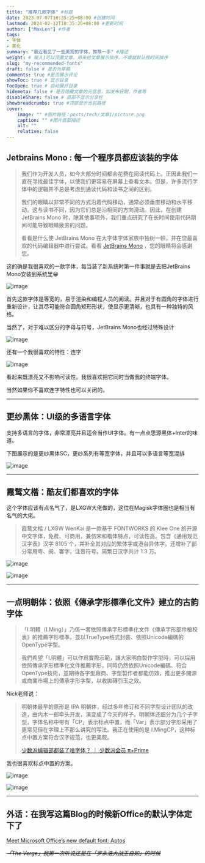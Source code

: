 ```yaml
---
title: "推荐几款字体" #标题
date: 2023-07-07T10:35:25+08:00 #创建时间
lastmod: 2024-02-12T10:35:25+08:00 #更新时间
author: ["MaxLen"] #作者
tags: 
- 字体
- 美化
summary: "最近看见了一些美观的字体，推荐一手" #描述
weight: # 输入1可以顶置文章，用来给文章展示排序，不填就默认按时间排序
slug: "my-recommended-fonts"
draft: false # 是否为草稿
comments: true #是否展示评论
showToc: true # 显示目录
TocOpen: true # 自动展开目录
hidemeta: false # 是否隐藏文章的元信息，如发布日期、作者等
disableShare: false # 底部不显示分享栏
showbreadcrumbs: true #顶部显示当前路径
cover:
    image: "" #图片路径：posts/tech/文章1/picture.png
    caption: "" #图片底部描述
    alt: ""
    relative: false
---
```


## Jetbrains Mono : 每一个程序员都应该装的字体

> 我们作为开发人员，如今大部分时间都会花费在阅读代码上。正因此我们一直在寻找最佳字体，以使我们更容易在屏幕上查看文本。但是，许多流行字体中的逻辑并不总是考虑到通读代码和读书之间的区别。
> 
> 我们的眼睛以非常不同的方式沿着代码移动，通常必须垂直移动和水平移动。这与读书不同，因为它们总是沿相同的方向滑动。因此，在创建 JetBrains Mono 时，除其他事项外，我们重点研究了在长时间使用代码期间可能导致眼睛疲劳的问题。
> 
> 看看是什么使 JetBrains Mono 在大字体字体家族中独树一帜，并在您最喜欢的代码编辑器中进行尝试。看看 [JetBrains Mono](https://jetbrains.com/mono) ，您的眼睛将会感谢您。

这的确是我很喜欢的一款字体，每当装了新系统时第一件事就是去把JetBrains Mono安装到系统里😀

![image](https://github.com/maxlen727/picx-images-hosting/raw/master/20240212/image.4l6y3o4x6ck0.webp)

首先这款字体是等宽的，易于渲染和编程人员的阅读。并且对于有圆角的字体进行重新设计，让其尽可能符合圆角矩形形状，使显示更清晰，也具有一种独特的风格。

当然了，对于难以区分的字母与符号，JetBrains Mono也经过特殊设计

![image](https://github.com/maxlen727/picx-images-hosting/raw/master/20240212/image.3fz3ervjvn00.webp)

还有一个我很喜欢的特性：连字

![image](https://github.com/maxlen727/picx-images-hosting/raw/master/20240212/image.1snwi150ysxs.webp)

看起来既漂亮又不影响可读性。我很喜欢把它同时当做我的终端字体。

当然如果你不喜欢连字特性也可以关闭的。

---

## 更纱黑体：UI级的多语言字体

支持多语言的字体，非常漂亮并且适合当作UI字体。有一点点思源黑体+Inter的味道。

下图展示的是更纱黑体SC，更纱系列有等宽字体，并且可以多语言等宽混排

![image](https://github.com/maxlen727/picx-images-hosting/raw/master/20240212/image.4707pz3gwrw0.png)

---

## 霞鹜文楷：酷友们都喜欢的字体

这个字体应该有点名气了，是LXGW大佬做的，这位在Magisk字体圈也是相当有名气的大佬。

> 霞鹜文楷 / LXGW WenKai 是一款基于 FONTWORKS 的 Klee One 的开源中文字体，免费、可商用，兼仿宋和楷体特点，可读性高。包含《通用规范汉字表》汉字 8105 个，并补全其对应的繁体字或港台异体字。还增补了部分常用粤、闽、客字，注音符号。简繁日汉字共计 1.3 万。

![image](https://github.com/maxlen727/picx-images-hosting/raw/master/20240212/image.4r6z6kzr7280.webp)

![image](https://github.com/maxlen727/picx-images-hosting/raw/master/20240212/image.2c1iq9t47cg0.webp)

---

## 一点明朝体：依照《傳承字形標準化文件》建立的古韵字体

> 「I.明體（I.Ming）」乃係一套依照傳承字形標準化文件《傳承字形部件檢校表》的推薦字形標準，並以TrueType格式封裝、依照Unicode編碼的OpenType字型。
> 
> 我們希望「I.明體」可以作爲實際示範，讓大家明白製作字型時，可以採用依照傳承字形標準化文件推薦字形，同時仍然依照Unicode編碼、符合OpenType技術，並期待各字型廠商、字型製作者都能仿效，推出更多開源或商業市場上的傳承字形字型，以收拋磚引玉之效。

Nick老师说：

> 明朝体最早的原形是 IPA 明朝体，经过多年修订和不同字型设计团队的改造，由内木一郎牵头开发，演变成了今天的样子。明朝体还细分为几个子字型，字体名称中带有「CP」表示标点中置，而「Var」表示部分字形采用了更常见但在字理上不那么讲究的写法。我正在使用的是 I.MingCP，这种标点中置方案符合汉字规范，也更美观。
> 
> [少数派编辑部都装了啥字体？ ｜ 少数派会员  π+Prime](https://sspai.com/prime/story/zhuanglesha-sp-typefaces)

我也很喜欢标点中置的方案。

![image](https://github.com/maxlen727/picx-images-hosting/raw/master/20240212/image.5whoo5ewxw00.webp)

![image](https://github.com/maxlen727/picx-images-hosting/raw/master/20240212/image.2ftp203k7bms.webp)

---

## 外话：在我写这篇Blog的时候新**Office的默认字体定下了**

[Meet Microsoft Office’s new default font: Aptos](https://www.theverge.com/2023/7/13/23793428/microsoft-aptos-new-default-font-office-365)

~~*「The Verge」我第一次听说还是在「罗永浩大战王自如」的时候*~~
